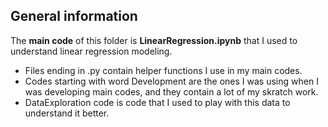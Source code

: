 ## General information

The **main code** of this folder is **LinearRegression.ipynb** that I used to understand linear regression modeling. 
* Files ending in .py contain helper functions I use in my main codes. 
* Codes starting with word Development are the ones I was using when I was developing main codes, and they contain a lot of my skratch work. 
* DataExploration code is code that I used to play with this data to understand it better. 

